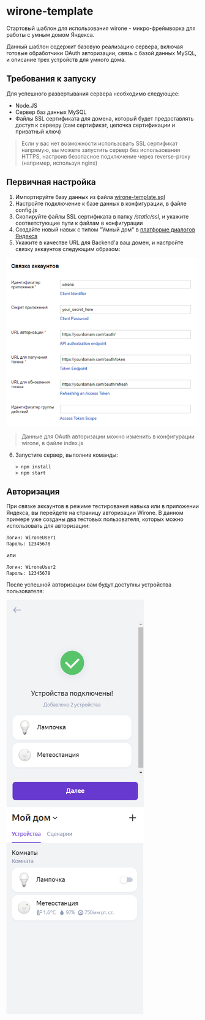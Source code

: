 # wirone-template
Стартовый шаблон для использования wirone - микро-фреймворка для работы с умным домом Яндекса.

Данный шаблон содержит базовую реализацию сервера, включая готовые обработчики OAuth авторизации, связь с базой данных MySQL, и описание трех устройств для умного дома.

## Требования к запуску
Для успешного развертывания сервера необходимо следующее:

* Node.JS
* Сервер баз данных MySQL
* Файлы SSL сертификата для домена, который будет предоставлять доступ к серверу (сам сертификат, цепочка сертификации и приватный ключ)
> Если у вас нет возможности использовать SSL сертификат напрямую, вы можете запустить сервер без использования HTTPS, настроив безопасное подключение через reverse-proxy (например, используя nginx)

## Первичная настройка

1. Импортируйте базу данных из файла [wirone-template.sql](https://github.com/Yuukari/wirone-template/blob/main/wirone-template.sql)
2. Настройте подключение к базе данных в конфигурации, в файле config.js
3. Скопируйте файлы SSL сертификата в папку */static/ssl*, и укажите соответстующие пути к файлам в конфигурации
4. Создайте новый навык с типом "Умный дом" в [платформе диалогов Яндекса](https://dialogs.yandex.ru/developer)
5. Укажите в качестве URL для Backend'а ваш домен, и настройте связку аккаунтов следующим образом:

![](https://github.com/Yuukari/wirone-template/raw/main/readme/account-linking.png)
> Данные для OAuth авторизации можно изменить в конфигурации wirone, в файле index.js 
6. Запустите сервер, выполнив команды: 

   ```
   > npm install
   > npm start
   ```

## Авторизация
При связке аккаунтов в режиме тестирования навыка или в приложении Яндекса, вы перейдете на страницу авторизации Wirone. В данном примере уже созданы два тестовых пользователя, которых можно использовать для авторизации:
```
Логин: WironeUser1
Пароль: 12345678
```
или
```
Логин: WironeUser2
Пароль: 12345678
```

После успешной авторизации вам будут доступны устройства пользователя:

![](https://github.com/Yuukari/wirone-template/raw/main/readme/devices-added.png) ![](https://github.com/Yuukari/wirone-template/raw/main/readme/devices-connected.png)
